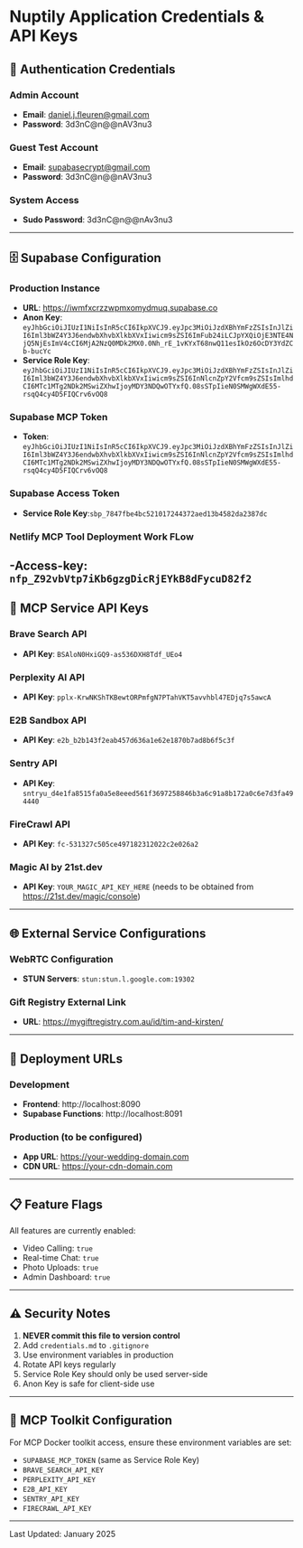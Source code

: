 # Nuptily Application Credentials & API Keys

## 🔐 Authentication Credentials

### Admin Account
- **Email**: daniel.j.fleuren@gmail.com
- **Password**: 3d3nC@n@@nAV3nu3

### Guest Test Account
- **Email**: supabasecrypt@gmail.com
- **Password**: 3d3nC@n@@nAV3nu3

### System Access
- **Sudo Password**: 3d3nC@n@@nAv3nu3

---

## 🗄️ Supabase Configuration

### Production Instance
- **URL**: https://iwmfxcrzzwpmxomydmuq.supabase.co
- **Anon Key**: `eyJhbGciOiJIUzI1NiIsInR5cCI6IkpXVCJ9.eyJpc3MiOiJzdXBhYmFzZSIsInJlZiI6Iml3bWZ4Y3J6endwbXhvbXlkbXVxIiwicm9sZSI6ImFub24iLCJpYXQiOjE3NTE4NjQ5NjEsImV4cCI6MjA2NzQ0MDk2MX0.0Nh_rE_1vKYxT68nwQ11esIkOz6OcDY3YdZCb-bucYc`
- **Service Role Key**: `eyJhbGciOiJIUzI1NiIsInR5cCI6IkpXVCJ9.eyJpc3MiOiJzdXBhYmFzZSIsInJlZiI6Iml3bWZ4Y3J6endwbXhvbXlkbXVxIiwicm9sZSI6InNlcnZpY2Vfcm9sZSIsImlhdCI6MTc1MTg2NDk2MSwiZXhwIjoyMDY3NDQwOTYxfQ.08sSTpIieN0SMWgWXdE55-rsqQ4cy4D5FIQCrv6vOQ8`

### Supabase MCP Token
- **Token**: `eyJhbGciOiJIUzI1NiIsInR5cCI6IkpXVCJ9.eyJpc3MiOiJzdXBhYmFzZSIsInJlZiI6Iml3bWZ4Y3J6endwbXhvbXlkbXVxIiwicm9sZSI6InNlcnZpY2Vfcm9sZSIsImlhdCI6MTc1MTg2NDk2MSwiZXhwIjoyMDY3NDQwOTYxfQ.08sSTpIieN0SMWgWXdE55-rsqQ4cy4D5FIQCrv6vOQ8`


### Supabase Access Token
- **Service Role Key**:`sbp_7847fbe4bc521017244372aed13b4582da2387dc`

### Netlify MCP Tool Deployment Work FLow
-**Access-key**: `nfp_Z92vbVtp7iKb6gzgDicRjEYkB8dFycuD82f2`
---

## 🔑 MCP Service API Keys

### Brave Search API
- **API Key**: `BSAloN0HxiGQ9-as536DXH8Tdf_UEo4`

### Perplexity AI API
- **API Key**: `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`

### E2B Sandbox API
- **API Key**: `e2b_b2b143f2eab457d636a1e62e1870b7ad8b6f5c3f`

### Sentry API
- **API Key**: `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`

### FireCrawl API
- **API Key**: `fc-531327c505ce497182312022c2e026a2`

### Magic AI by 21st.dev
- **API Key**: `YOUR_MAGIC_API_KEY_HERE` (needs to be obtained from https://21st.dev/magic/console)

---

## 🌐 External Service Configurations

### WebRTC Configuration
- **STUN Servers**: `stun:stun.l.google.com:19302`

### Gift Registry External Link
- **URL**: https://mygiftregistry.com.au/id/tim-and-kirsten/

---

## 🚀 Deployment URLs

### Development
- **Frontend**: http://localhost:8090
- **Supabase Functions**: http://localhost:8091

### Production (to be configured)
- **App URL**: https://your-wedding-domain.com
- **CDN URL**: https://your-cdn-domain.com

---

## 📋 Feature Flags

All features are currently enabled:
- Video Calling: `true`
- Real-time Chat: `true`
- Photo Uploads: `true`
- Admin Dashboard: `true`

---

## ⚠️ Security Notes

1. **NEVER commit this file to version control**
2. Add `credentials.md` to `.gitignore`
3. Use environment variables in production
4. Rotate API keys regularly
5. Service Role Key should only be used server-side
6. Anon Key is safe for client-side use

---

## 🔧 MCP Toolkit Configuration

For MCP Docker toolkit access, ensure these environment variables are set:
- `SUPABASE_MCP_TOKEN` (same as Service Role Key)
- `BRAVE_SEARCH_API_KEY`
- `PERPLEXITY_API_KEY`
- `E2B_API_KEY`
- `SENTRY_API_KEY`
- `FIRECRAWL_API_KEY`

---

Last Updated: January 2025